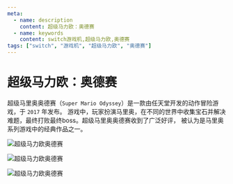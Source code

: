 ```yaml
---
meta:
  - name: description
    content: 超级马力欧：奥德赛
  - name: keywords
    content: switch游戏机,超级马力欧,奥德赛
tags: ["switch", "游戏机", "超级马力欧", "奥德赛"]
---
```

# 超级马力欧：奥德赛

超级马里奥奥德赛（`Super Mario Odyssey`）是一款由任天堂开发的动作冒险游戏，于 `2017` 年发布。
游戏中，玩家扮演马里奥，在不同的世界中收集宝石并解决难题，最终打败最终boss。超级马里奥奥德赛收到了广泛好评，
被认为是马里奥系列游戏中的经典作品之一。

![超级马力欧奥德赛](https://2.z.wiki/images/20211115/981c23a9878d481d8c703edd0569c34a.png)


![超级马力欧奥德赛](https://3.z.wiki/images/20211115/570520d0680d4a6fbc26023db887063d.png)


![超级马力欧奥德赛](https://1.z.wiki/images/20211115/cf5e19bdc6ca4719a7b0925f86f2b652.png)







